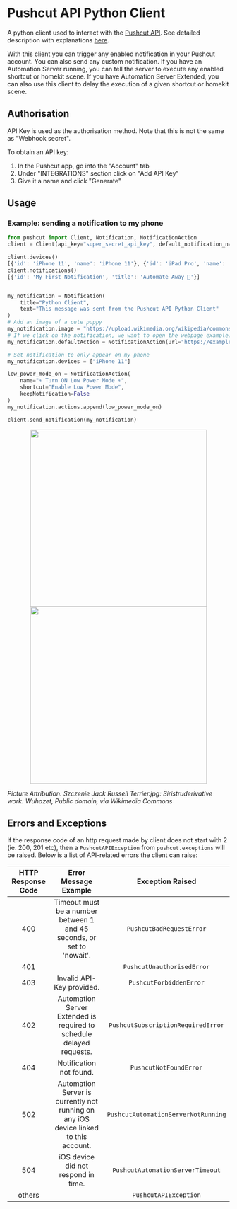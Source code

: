 # Pushcut API Python Client
A python client used to interact with the [Pushcut API](https://www.pushcut.io/webapi.html). See detailed description
with explanations [here](https://www.pushcut.io/support_notifications.html).

With this client you can trigger any enabled notification in your Pushcut account. 
You can also send any custom notification. If you have an Automation Server running, you can tell the server to
execute any enabled shortcut or homekit scene. If you have Automation Server Extended, you can also use this client to 
delay the execution of a given shortcut or homekit scene.

## Authorisation
API Key is used as the authorisation method. Note that this is not the same as "Webhook secret".

To obtain an API key:
1. In the Pushcut app, go into the "Account" tab
2. Under "INTEGRATIONS" section click on "Add API Key"
3. Give it a name and click "Generate"

## Usage
### Example: sending a notification to my phone
```python
from pushcut import Client, Notification, NotificationAction
client = Client(api_key="super_secret_api_key", default_notification_name="My First Notification")

client.devices()
[{'id': 'iPhone 11', 'name': 'iPhone 11'}, {'id': 'iPad Pro', 'name': 'iPad Pro'}]
client.notifications()
[{'id': 'My First Notification', 'title': 'Automate Away 🚀'}]


my_notification = Notification(
    title="Python Client", 
    text="This message was sent from the Pushcut API Python Client"
)
# Add an image of a cute puppy
my_notification.image = "https://upload.wikimedia.org/wikipedia/commons/6/68/Szczenie_Jack_Russell_Terrier3.jpg"
# If we click on the notification, we want to open the webpage example.com
my_notification.defaultAction = NotificationAction(url="https://example.com")

# Set notification to only appear on my phone
my_notification.devices = ["iPhone 11"]

low_power_mode_on = NotificationAction(
    name="⚡ Turn ON Low Power Mode ⚡",
    shortcut="Enable Low Power Mode",
    keepNotification=False
)
my_notification.actions.append(low_power_mode_on)

client.send_notification(my_notification)
```

<p float="left" align="middle">
  <img src="screenshots/notification1.PNG" width="400" />
  <img src="screenshots/notification1_2.PNG" width="400" />
</p>

*Picture Attribution: Szczenie Jack Russell Terrier.jpg: Siristruderivative work: Wuhazet, Public domain, via Wikimedia Commons*

## Errors and Exceptions
If the response code of an http request made by client does not start with 2 (ie. 200, 201 etc), then a 
`PushcutAPIException` from `pushcut.exceptions` will be raised.
Below is a list of API-related errors the client can raise:

| HTTP Response Code |                                 Error Message Example                                |           Exception Raised          |
|:------------------:|:------------------------------------------------------------------------------------:|:-----------------------------------:|
| 400                | Timeout must be a number between 1 and 45 seconds, or set to 'nowait'.               | `PushcutBadRequestError`            |
| 401                |                                                                                      | `PushcutUnauthorisedError`          |
| 403                | Invalid API-Key provided.                                                            | `PushcutForbiddenError`             |
| 402                | Automation Server Extended is required to schedule delayed requests.                 | `PushcutSubscriptionRequiredError`  |
| 404                | Notification not found.                                                              | `PushcutNotFoundError`              |
| 502                | Automation Server is currently not running on any iOS device linked to this account. | `PushcutAutomationServerNotRunning` |
| 504                | iOS device did not respond in time.                                                  | `PushcutAutomationServerTimeout`    |
| others             |                                                                                      | `PushcutAPIException`               |